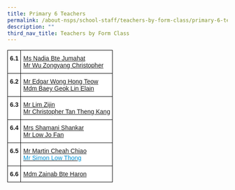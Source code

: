 ```yaml
---
title: Primary 6 Teachers
permalink: /about-nsps/school-staff/teachers-by-form-class/primary-6-teachers
description: ""
third_nav_title: Teachers by Form Class
---
```

<style type="text/css">
.tg  {border-collapse:collapse;border-spacing:0;}
.tg td{border-color:black;border-style:solid;border-width:1px;font-family:Arial, sans-serif;font-size:14px;
  overflow:hidden;padding:10px 5px;word-break:normal;}
.tg th{border-color:black;border-style:solid;border-width:1px;font-family:Arial, sans-serif;font-size:14px;
  font-weight:normal;overflow:hidden;padding:10px 5px;word-break:normal;}
.tg .tg-zc2y{background-color:#FFF;color:#0191D3;text-align:left;vertical-align:top}
.tg .tg-dgl5{background-color:#FFF;font-weight:bold;text-align:left;vertical-align:top}
</style>
<table class="tg">
<thead>
  <tr>
    <th class="tg-dgl5">6.1<br></th>
    <th class="tg-zc2y"><a href="mailto:nadia_jumahat@moe.edu.sg">Ms Nadia Bte Jumahat</a><br><a href="mailto:christopher_wu_zongyang@moe.edu.sg">Mr Wu Zongyang Christopher</a></th>
  </tr>
</thead>
<tbody>
  <tr>
    <td class="tg-dgl5">6.2<br></td>
    <td class="tg-zc2y"><a href="mailto:edgar_wong_hong_teow@moe.edu.sg">Mr Edgar Wong Hong Teow</a><br><a href="mailto:baey_geok_lin_elain@moe.edu.sg">Mdm Baey Geok Lin Elain</a></td>
  </tr>
  <tr>
    <td class="tg-dgl5">6.3</td>
    <td class="tg-zc2y"><a href="mailto:lim_zijin@moe.edu.sg">Mr Lim Zijin</a><br><a href="mailto:tan_theng_kang_christopher">Mr Christopher Tan Theng Kang</a><br></td>
  </tr>
  <tr>
    <td class="tg-dgl5">6.4</td>
    <td class="tg-zc2y"><a href="mailto:shamani_sithananthan_naidu@moe.edu.sg">Mrs Shamani Shankar</a><br><a href="mailto:low_jo-fan@moe.edu.sg">Mr Low Jo Fan</a><br></td>
  </tr>
  <tr>
    <td class="tg-dgl5">6.5</td>
    <td class="tg-zc2y"><a href="mailto:martin_cheah_chiao@moe.edu.sg">Mr Martin Cheah Chiao</a><br><a href="mailto:simon_low_thong@moe.edu.sg"><span style="font-weight:400;text-decoration:none;color:#0191D3">Mr Simon Low Thong</span></a></td>
  </tr>
  <tr>
    <td class="tg-dgl5">6.6</td>
    <td class="tg-zc2y"><a href="mailto:zainab_haron@moe.edu.sg">Mdm Zainab Bte Haron</a></td>
  </tr>
</tbody>
</table>
